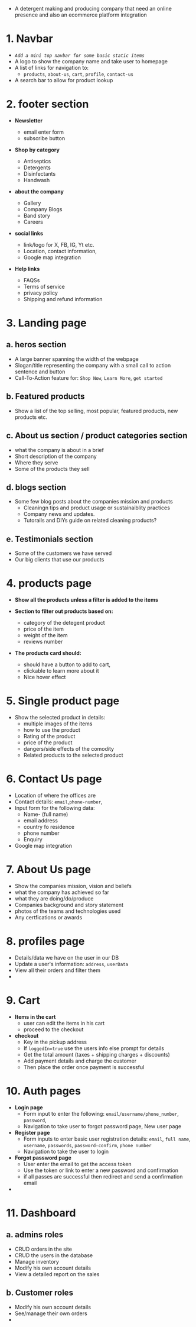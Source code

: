 - A detergent making and producing company that need an online presence and also an ecommerce platform integration
 
# 1. Navbar
- *`Add a mini top navbar for some basic static items`*
- A logo to show the company name and take user to homepage
- A list of links for navigation to:
    - `products`, `about-us`, `cart`, `profile`, `contact-us` 
- A search bar to allow for product lookup

# 2. footer section
- **Newsletter**
    - email enter form
    - subscribe button

 - **Shop by category**
    - Antiseptics
    - Detergents
    - Disinfectants
    - Handwash

- **about the company**
    - Gallery
    - Company Blogs
    - Band story
    - Careers

- **social links**
    - link/logo for X, FB, IG, Yt etc.
    - Location, contact information,
    - Google map integration

- **Help links**
    - FAQSs
    - Terms of service
    - privacy policy
    - Shipping and refund information


# 3. Landing page

## a. heros section
- A large banner spanning the width of the webpage
- Slogan/title representing the company with a small call to action sentence and button
- Call-To-Action feature for: ``Shop Now``, ``Learn More``, ``get started``

## b. Featured products
- Show a list of the top selling, most popular, featured products, new products etc.

## c. About us section / product categories section
- what the company is about in a brief 
- Short description of the company
- Where they serve
- Some of the products they sell

## d. blogs section
- Some few blog posts about the companies mission and products
    - Cleaningn tips and product usage or sustainaiblity practices
    - Company news and updates.
    - Tutorails and DIYs guide on related cleaning products?
 
## e. Testimonials section
- Some of the customers we have served 
- Our big clients that use our products


# 4. products page
- **Show all the products unless a filter is added to the items**
- **Section to filter out products based on:**
     - category of the detegent product
     - price of the item
     - weight of the item
     - reviews number

- **The products card should:**
    - should have a button to add to cart,
    - clickable to learn more about it
    - Nice hover effect

# 5. Single product page
- Show the selected product in details:
    - multiple images of the items
    - how to use the product
    - Rating of the product
    - price of the product
    - dangers/side effects of the comodity
    - Related products to the selected product


# 6. Contact Us page
- Location of where the offices are
- Contact details: `email`,`phone-number`,
- Input form for the following data: 
    - Name- (full name)
    - email address
    - country fo residence
    - phone number
    - Enquiry
- Google map integration

# 7. About Us page
- Show the companies mission, vision and beliefs
- what the company has achieved so far
- what they are doing/do/produce
- Companies background and story statement
- photos of the teams and technologies used
- Any certfications or awards

# 8. profiles page
- Details/data we have on the user in our DB
- Update a user's information: `address`, `userData`
- View all their orders and filter them 
- 

# 9. Cart
- **Items in the cart**
    - user can edit the items in his cart
    - proceed to the checkout
- **checkout**
    - Key in the pickup address 
    - If `loggedIn=true` use the users info else prompt for details 
    - Get the total amount (taxes + shipping charges + discounts)
    - Add payment details and charge the customer
    - Then place the order once payment is successful    

# 10. Auth pages
- **Login page**
    - Form input to enter the following: 
        `email/username/phone_number`, `password`, 
    - Navigation to take user to forgot password page, New user page 
- **Register page**
    - Form inputs to enter basic user registration details: 
        `email`, `full name`, `username`, `passwords`, `password-confirm`, `phone number`
    - Navigation to take the user to login
- **Forgot password page**
    - User enter the email to get the access token
    - Use the token or link to enter a new password and confirmation
    - if all passes are successful then redirect and send a confirmation email
- 

# 11. Dashboard 
## a. admins roles
- CRUD orders in the site
- CRUD the users in the database
- Manage inventory 
- Modify his own account details 
- View a detailed report on the sales
## b. Customer roles  
- Modify his own account details 
- See/manage their own orders
- 
